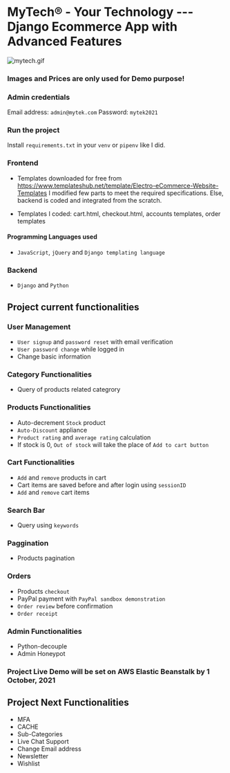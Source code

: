 # MyTech® - Your Technology --- Django Ecommerce App with Advanced Features

![mytech.gif](https://github.com/IT-Support-L2/mytek/blob/master/mytech.gif)

### Images and Prices are only used for Demo purpose! 

### Admin credentials

Email address: `admin@mytek.com` 
Password: `mytek2021`

### Run the project

Install `requirements.txt` in your `venv` or `pipenv` like I did. 

### Frontend

- Templates downloaded for free from https://www.templateshub.net/template/Electro-eCommerce-Website-Templates 
  I modified few parts to meet the required specifications. Else, backend is coded and integrated from the scratch.
  
- Templates I coded: cart.html, checkout.html, accounts templates, order templates

#### Programming Languages used

- `JavaScript`, `jQuery` and `Django templating language`

### Backend 

- `Django` and `Python`


## Project current functionalities

### User Management

- `User signup` and `password reset` with email verification
- `User password change` while logged in
- Change basic information

### Category Functionalities

- Query of products related categrory

### Products Functionalities

- Auto-decrement `Stock` product
- `Auto-Discount` appliance
- `Product rating` and `average rating` calculation
- If stock is 0, `Out of stock` will take the place of `Add to cart button`

### Cart Functionalities

- `Add` and `remove` products in cart
- Cart items are saved before and after login using `sessionID`
- `Add` and `remove` cart items

### Search Bar

- Query using `keywords`

### Paggination

- Products pagination

### Orders

- Products `checkout`
- PayPal payment with `PayPal sandbox demonstration`
- `Order review` before confirmation
- `Order receipt`


### Admin Functionalities

- Python-decouple
- Admin Honeypot

### Project Live Demo will be set on AWS Elastic Beanstalk by 1 October, 2021


## Project Next Functionalities

- MFA
- CACHE
- Sub-Categories
- Live Chat Support
- Change Email address
- Newsletter
- Wishlist










